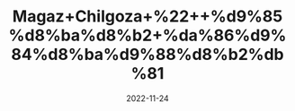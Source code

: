 ---
title: 'Magaz+Chilgoza+%22++%d9%85%d8%ba%d8%b2+%da%86%d9%84%d8%ba%d9%88%d8%b2%db%81'
date: '2022-11-24' 
metatag: '' 
inventory: '0' 
draft: false 
# meta description 
shortDescripton: 'Pine+Nut+%22+Cancer+risk+is+significantly+reduced+and+boosts+in+Brain+Health.'
description: 'Dry+Fruit+%da%88%d8%b1%d8%a7%d8%a6%db%8c+%d9%81%d8%b1%d9%88%d8%aa'
longdescription: ''
tags: ''
brand: ''
subCategory: ''
unit: '10 gm-Pk'
sellCount: '0'
featured: False
# product Price
price: '100.0'
# Product Short Description
shortDescription: 'Pine+Nut+%22+Cancer+risk+is+significantly+reduced+and+boosts+in+Brain+Health.'
productID: '6C651F2E-9A24-ED11-9968-005056B3A416'
type: 'products'
category: 'Dry+Fruit+%da%88%d8%b1%d8%a7%d8%a6%db%8c+%d9%81%d8%b1%d9%88%d8%aa' 
thumnailproduct: 'https://eraconnect.blob.core.windows.net/product-images/aminsaddiquidawakhana/6C651F2E-9A24-ED11-9968-005056B3A416.webp' 
images:
  - image: 'https://eraconnect.blob.core.windows.net/product-images/aminsaddiquidawakhana/6C651F2E-9A24-ED11-9968-005056B3A416.webp'  
Variants:
---